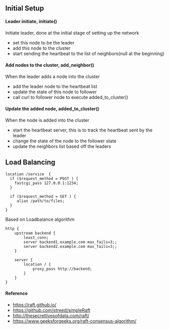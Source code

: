 ## Initial Setup 

#### Leader initiate, initiate()
Initiate leader, done at the initial stage of setting up the network
- set this node to be the leader
- add this node to the cluster
- start sending the heartbeat to the list of neighbors(null at the beginning)

#### Add nodes to the cluster, add_neighbor()
When the leader adds a node into the cluster
- add the leader node to the heartbeat list
- update the state of this node to follower
- call curl to follower node to execute added_to_cluster()

#### Update the added node, added_to_cluster()
When the node is added into the cluster
- start the heartbeat server, this is to track the heartbeat sent by the leader
- change the state of the node to the follower state
- update the neighbors list based off the leaders

## Load Balancing
```text
location /service  {
  if ($request_method = POST ) {
    fastcgi_pass 127.0.0.1:1234;
  }

  if ($request_method = GET ) {
     alias /path/to/files;
  }
}
```
Based on Loadbalance algorithm
```text
http {
    upstream backend {
        least_conn;
        server backend1.example.com max_fails=3;;
        server backend2.example.com max_fails=3;;
    }
    
    server {
        location / {
            proxy_pass http://backend;
        }
    }
}
```

#### Reference
- https://raft.github.io/
- https://github.com/streed/simpleRaft
- http://thesecretlivesofdata.com/raft/
- https://www.geeksforgeeks.org/raft-consensus-algorithm/
